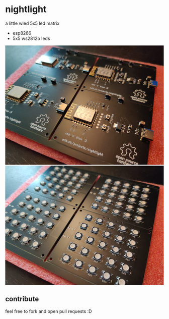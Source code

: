 # nightlight

a little wled 5x5 led matrix

- esp8266
- 5x5 ws2812b leds

![front side with esp-12f](./photo-front.png)
![back side with ws2812b leds](./photo-back.png)

## contribute

feel free to fork and open pull requests :D
